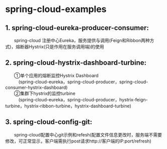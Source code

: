 # spring-cloud-examples

## 1. spring-cloud-eureka-producer-consumer:<br>
   &emsp;&emsp;spring-cloud 注册中心Eureka，服务提供与调用(Feign和Ribbon两种方式)，熔断器Hystrix(只是作用在服务调用端)的使用<br>
## 2. spring-cloud-hystrix-dashboard-turbine:<br>
   &emsp;&emsp;①单个应用的熔断监控Hystrix Dashboard<br>
   &emsp;&emsp;&emsp;(spring-cloud-eureka，spring-cloud-producer，spring-cloud-consumer-hystrix-dashboard)<br>
   &emsp;&emsp;②集群下hystrix的监控turbine<br>
   &emsp;&emsp;&emsp;(spring-cloud-eureka，spring-cloud-producer，hystrix-feign-turbine，hystrix-ribbon-turbine，hystrix-dashboard-turbine)<br>
## 3. spring-cloud-config-git:<br>
   &emsp;&emsp;spring-cloud配置中心git示例和refesh(配置文件信息更改时，服务端不需要修改，可正常显示，客户端需执行post请求http://客户端的IP:port/refresh)<br>